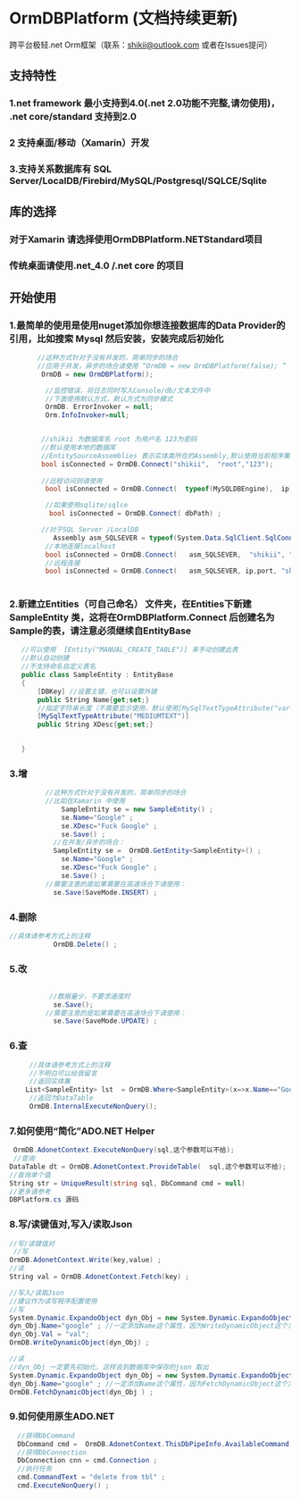 # OrmDBPlatform (文档持续更新)

跨平台极轻.net Orm框架（联系：shikii@outlook.com 或者在Issues提问）

## 支持特性
### 1.net framework 最小支持到4.0(.net 2.0功能不完整,请勿使用)， .net core/standard 支持到2.0 

### 2 支持桌面/移动（Xamarin）开发
### 3.支持关系数据库有 SQL Server/LocalDB/Firebird/MySQL/Postgresql/SQLCE/Sqlite

## 库的选择
### 对于Xamarin 请选择使用OrmDBPlatform.NETStandard项目
### 传统桌面请使用.net_4.0 /.net core 的项目

## 开始使用
   ### 1.最简单的使用是使用nuget添加你想连接数据库的Data Provider的引用，比如搜索 Mysql 然后安装，安装完成后初始化
```c#
       //这种方式针对于没有并发的，简单同步的场合
       //应用于并发，异步的场合请使用 “OrmDB = new OrmDBPlatform(false); ”
        OrmDB = new OrmDBPlatform();

         //监控错误，将日志同时写入Console/db/文本文件中 
         //下面使用默认方式，默认方式为同步模式
         OrmDB. ErrorInvoker = null;
         Orm.InfoInvoker=null; 


        //shikii 为数据库名 root 为用户名 123为密码
        //默认使用本地的数据库
        //EntitySourceAssemblies 表示实体类所在的Assembly,默认使用当前程序集
        bool isConnected = OrmDB.Connect("shikii",  "root","123");
        
        //远程访问则请使用
         bool isConnected = OrmDB.Connect(  typeof(MySQLDBEngine),  ip,  port,"shikii",  "123",  "root") ;

         //如果使用sqlite/sqlce 
          bool isConnected = OrmDB.Connect( dbPath) ;

        //对于SQL Server /LocalDB
           Assembly asm_SQLSEVER = typeof(System.Data.SqlClient.SqlConnection) ;
         //本地连接localhost
         bool isConnected = OrmDB.Connect(   asm_SQLSEVER,  "shikii", "sa",  "123") ;
         //远程连接
         bool isConnected = OrmDB.Connect(   asm_SQLSEVER, ip,port, "shikii",  "123", "sa") ;
   
```
   ### 2.新建立Entities（可自己命名） 文件夹，在Entities下新建 SampleEntity 类，这将在OrmDBPlatform.Connect 后创建名为Sample的表，请注意必须继续自EntityBase
   ```c#
      //可以使用  [Entity("MANUAL_CREATE_TABLE")] 来手动创建此表 
      //默认自动创建
      //不支持命名自定义表名
      public class SampleEntity : EntityBase
      {
          [DBKey] //设置主键，也可以设置外键
          public String Name{get;set;}  
          //指定字符串长度（不需要显示使用，默认使用[MySqlTextTypeAttribute("varchar(255)")]）
          [MySqlTextTypeAttribute("MEDIUMTEXT")] 
          public String XDesc{get;set;}
        

      }
   ```
### 3.增
 ```c#
          //这种方式针对于没有并发的，简单同步的场合
          //比如在Xamarin 中使用
              SampleEntity se = new SampleEntity() ;
              se.Name="Google" ;
              se.XDesc="Fuck Google" ;
              se.Save() ;
            //在并发/异步的场合：
            SampleEntity se =  OrmDB.GetEntity<SampleEntity>() ;
              se.Name="Google" ;
              se.XDesc="Fuck Google" ;
              se.Save() ;
          //需要注意的是如果需要在高速场合下请使用：
            se.Save(SaveMode.INSERT) ;
 ```

### 4.删除
 ```c#
 //具体请参考方式上的注释
            OrmDB.Delete() ;
 ```

### 5.改
 ```c#
           
           //数据量少，不要求速度时
            se.Save();
          //需要注意的是如果需要在高速场合下请使用：
            se.Save(SaveMode.UPDATE) ;
 ```

### 6.查
 ```c#
      //具体请参考方式上的注释
      //不明白可以给我留言
      //返回实体集
     List<SampleEntity> lst  = OrmDB.Where<SampleEntity>(x=>x.Name=="Google") ;
      //返回为DataTable
      OrmDB.InternalExecuteNonQuery();
 ```

### 7.如何使用“简化”ADO.NET Helper
```C#
 OrmDB.AdonetContext.ExecuteNonQuery(sql,这个参数可以不给);
 //查询
DataTable dt = OrmDB.AdonetContext.ProvideTable(  sql,这个参数可以不给);
//查询单个值 
String str = UniqueResult(string sql, DbCommand cmd = null)
//更多请参考
DBPlatform.cs 源码

```

### 8.写/读键值对,写入/读取Json
```C#
//写/读键值对 
 //写
OrmDB.AdonetContext.Write(key,value) ;
//读
String val = OrmDB.AdonetContext.Fetch(key) ; 

//写入/读取Json
//建议作为读写程序配置使用
//写
System.Dynamic.ExpandoObject dyn_Obj = new System.Dynamic.ExpandoObject() ;
dyn_Obj.Name="google" ; //一定添加Name这个属性，因为WriteDynamicObject这个方法内部会用到
dyn_Obj.Val = "val";
OrmDB.WriteDynamicObject(dyn_Obj) ;

//读
//dyn_Obj 一定要先初始化，这样会到数据库中保存的json 取出 
System.Dynamic.ExpandoObject dyn_Obj = new System.Dynamic.ExpandoObject() ;
dyn_Obj.Name="google" ; //一定添加Name这个属性，因为FetchDynamicObject这个方法内部会用到
OrmDB.FetchDynamicObject(dyn_Obj ) ;

```

### 9.如何使用原生ADO.NET
```C#
  //获得DbCommand
  DbCommand cmd =  OrmDB.AdonetContext.ThisDbPipeInfo.AvailableCommand ;
  //获得DbConnection
  DbConnection cnn = cmd.Connection ;
  //执行任务
  cmd.CommandText = "delete from tbl" ;
  cmd.ExecuteNonQuery() ;
  
 
```



